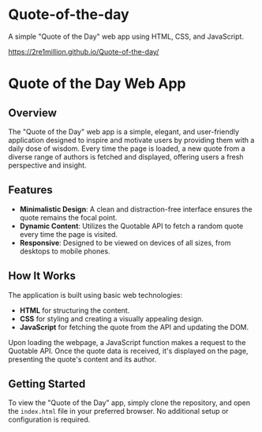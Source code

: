 # Quote-of-the-day
A simple "Quote of the Day" web app using HTML, CSS, and JavaScript.

https://2re1million.github.io/Quote-of-the-day/ 


# Quote of the Day Web App

## Overview
The "Quote of the Day" web app is a simple, elegant, and user-friendly application designed to inspire and motivate users by providing them with a daily dose of wisdom. Every time the page is loaded, a new quote from a diverse range of authors is fetched and displayed, offering users a fresh perspective and insight.

## Features
- **Minimalistic Design**: A clean and distraction-free interface ensures the quote remains the focal point.
- **Dynamic Content**: Utilizes the Quotable API to fetch a random quote every time the page is visited.
- **Responsive**: Designed to be viewed on devices of all sizes, from desktops to mobile phones.

## How It Works
The application is built using basic web technologies:
- **HTML** for structuring the content.
- **CSS** for styling and creating a visually appealing design.
- **JavaScript** for fetching the quote from the API and updating the DOM.

Upon loading the webpage, a JavaScript function makes a request to the Quotable API. Once the quote data is received, it's displayed on the page, presenting the quote's content and its author.

## Getting Started
To view the "Quote of the Day" app, simply clone the repository, and open the `index.html` file in your preferred browser. No additional setup or configuration is required.


